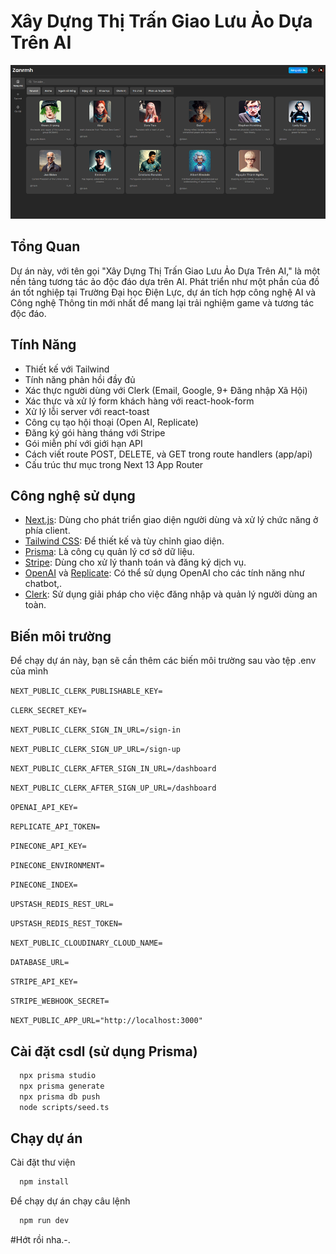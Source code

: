 # Xây Dựng Thị Trấn Giao Lưu Ảo Dựa Trên AI

![Xây Dựng Thị Trấn Giao Lưu Ảo Dựa Trên AI](image.png)

## Tổng Quan

Dự án này, với tên gọi "Xây Dựng Thị Trấn Giao Lưu Ảo Dựa Trên AI," là một nền tảng tương tác ảo độc đáo dựa trên AI. Phát triển như một phần của đồ án tốt nghiệp tại Trường Đại học Điện Lực, dự án tích hợp công nghệ AI và Công nghệ Thông tin mới nhất để mang lại trải nghiệm game và tương tác độc đáo.

## Tính Năng

- Thiết kế với Tailwind
- Tính năng phản hồi đầy đủ
- Xác thực người dùng với Clerk (Email, Google, 9+ Đăng nhập Xã Hội)
- Xác thực và xử lý form khách hàng với react-hook-form
- Xử lý lỗi server với react-toast
- Công cụ tạo hội thoại (Open AI, Replicate)
- Đăng ký gói hàng tháng với Stripe
- Gói miễn phí với giới hạn API
- Cách viết route POST, DELETE, và GET trong route handlers (app/api)
- Cấu trúc thư mục trong Next 13 App Router

## Công nghệ sử dụng

- [Next.js](https://nextjs.org/): Dùng cho phát triển giao diện người dùng và xử lý chức năng ở phía client.
- [Tailwind CSS](https://tailwindcss.com/): Để thiết kế và tùy chỉnh giao diện.
- [Prisma](https://www.prisma.io/): Là công cụ quản lý cơ sở dữ liệu.
- [Stripe](https://stripe.com/): Dùng cho xử lý thanh toán và đăng ký dịch vụ.
- [OpenAI](https://platform.openai.com/apps) và [Replicate](https://replicate.com/): Có thể sử dụng OpenAI cho các tính năng như chatbot,.
- [Clerk](https://dashboard.clerk.com/): Sử dụng giải pháp cho việc đăng nhập và quản lý người dùng an toàn.

## Biến môi trường

Để chạy dự án này, bạn sẽ cần thêm các biến môi trường sau vào tệp .env của mình

`NEXT_PUBLIC_CLERK_PUBLISHABLE_KEY=`

`CLERK_SECRET_KEY=`

`NEXT_PUBLIC_CLERK_SIGN_IN_URL=/sign-in`

`NEXT_PUBLIC_CLERK_SIGN_UP_URL=/sign-up`

`NEXT_PUBLIC_CLERK_AFTER_SIGN_IN_URL=/dashboard`

`NEXT_PUBLIC_CLERK_AFTER_SIGN_UP_URL=/dashboard`

`OPENAI_API_KEY=`

`REPLICATE_API_TOKEN=`

`PINECONE_API_KEY=`

`PINECONE_ENVIRONMENT=`

`PINECONE_INDEX=`

`UPSTASH_REDIS_REST_URL=`

`UPSTASH_REDIS_REST_TOKEN=`

`NEXT_PUBLIC_CLOUDINARY_CLOUD_NAME=`

`DATABASE_URL=`

`STRIPE_API_KEY=`

`STRIPE_WEBHOOK_SECRET=`

`NEXT_PUBLIC_APP_URL="http://localhost:3000"`

## Cài đặt csdl (sử dụng Prisma)

```bash
  npx prisma studio
  npx prisma generate
  npx prisma db push
  node scripts/seed.ts
```

## Chạy dự án

Cài đặt thư viện

```bash
  npm install
```

Để chạy dự án chạy câu lệnh

```bash
  npm run dev
```

#Hớt rồi nha.-.
